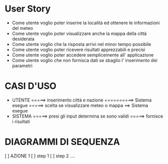 # User Story

* Come utente voglio poter inserire la località ed ottenere le informazioni del meteo
* Come utente voglio poter visualizzare anche la mappa della città desiderata
* Come utente voglio che la risposta arrivi nel minor tempo possibile
* Come utente voglio poter ricevere risultati apprezzabili e precisi
* Come utente voglio poter accedere semplicemente all' applicazione
* Come utente voglio che non fornisca dati se sbaglio l' inserimento dei parametri

# CASI D'USO

* UTENTE =====> inserimento città e nazione ==========> Sistema esegue
         =====> scelta se visualizzare meteo o mappa ==>  Sistema esegue
* SISTEMA =====> presi gli input determina se sono validi
          =====> fornisce i risultati 

# DIAGRAMMI DI SEQUENZA

[ ] AZIONE 1
  [ ] step 1
  [ ] step 2
  ....
